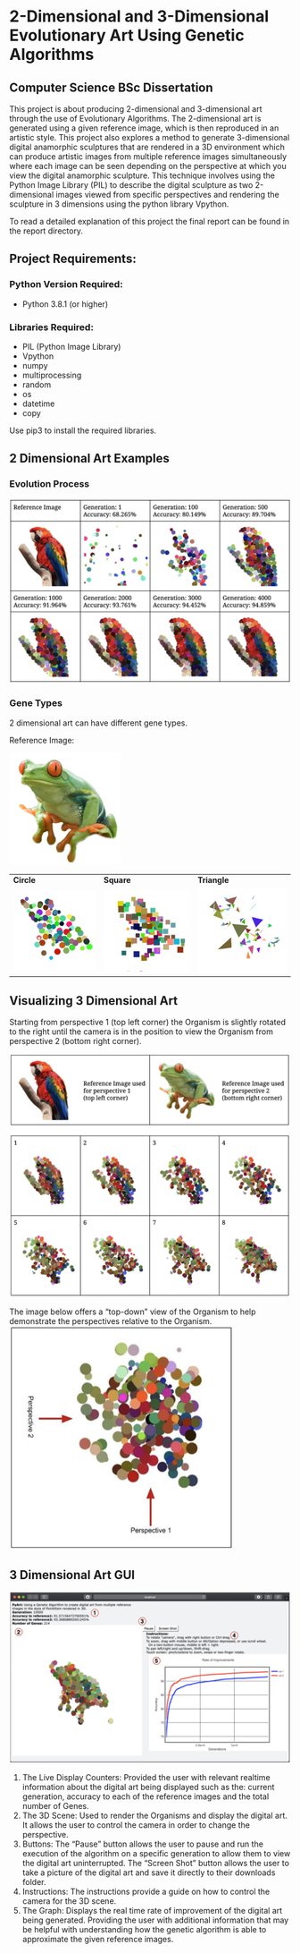 # 2-Dimensional and 3-Dimensional Evolutionary Art Using Genetic Algorithms
## Computer Science BSc Dissertation

This project is about producing 2-dimensional and 3-dimensional art through the use of Evolutionary Algorithms. The 2-dimensional art is generated using a given reference image, which is then reproduced in an artistic style. This project also explores a method to generate 3-dimensional digital anamorphic sculptures that are rendered in a 3D environment which can produce artistic images from multiple reference images simultaneously where each image can be seen depending on the perspective at which you view the digital anamorphic sculpture. This technique involves using the Python Image Library (PIL) to describe the digital sculpture as two 2-dimensional images viewed from specific perspectives and rendering the sculpture in 3 dimensions using the python library Vpython.

To read a detailed explanation of this project the final report can be found in the report directory. 

## Project Requirements:

### Python Version Required:
- Python 3.8.1 (or higher)

### Libraries Required:
- PIL (Python Image Library)
- Vpython
- numpy
- multiprocessing
- random
- os
- datetime
- copy

Use pip3 to install the required libraries.

## 2 Dimensional Art Examples

### Evolution Process
<img src="media/images/evolutionProcess.png">

### Gene Types
2 dimensional art can have different gene types.

Reference Image:

<img src="media/images/Frog.png" width="200" height="200">

<table>
  <tr>
      <td><b>Circle</b></td>
      <td><b>Square</b></td>
      <td><b>Triangle</b></td>
  </tr>
  <tr>
      <td><img src="media/gifs/circlesFrog.gif" alt="circle"></td>
      <td><img src="media/gifs/squaresFrog.gif" alt="square"></td>
      <td><img src="media/gifs/trianglesFrog.gif" alt="triangle"></td>
  </tr> 
</table>

## Visualizing 3 Dimensional Art
Starting from perspective 1 (top left corner) the Organism is slightly rotated to the right until the camera is in the position to view the Organism from perspective 2 (bottom right corner). 

<img src="media/images/3dRotate.png">

The image below offers a “top-down” view of the Organism to help demonstrate the perspectives relative to the Organism.
<img src="media/images/topDown.png" width="400" height="400">

## 3 Dimensional Art GUI
<img src="media/images/3dGUI.png">

1. The Live Display Counters: Provided the user with relevant realtime information about the digital art being displayed such as the: current generation, accuracy to each of the reference images and the total number of Genes.
2. The 3D Scene: Used to render the Organisms and display the digital art. It allows the user to control the camera in order to change the perspective.
3. Buttons: The “Pause” button allows the user to pause and run the execution of the algorithm on a specific generation to allow them to view the digital art uninterrupted. The “Screen Shot” button allows the user to take a picture of the digital art and save it directly to their downloads folder.
4. Instructions: The instructions provide a guide on how to control the camera for the 3D scene.
5. The Graph: Displays the real time rate of improvement of the digital art being generated. Providing the user with additional information that may be helpful with understanding how the genetic algorithm is able to approximate the given reference images.

